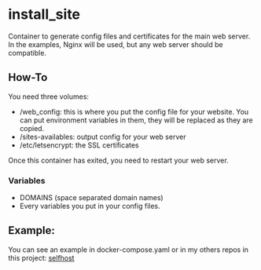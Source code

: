 # install_site
Container to generate config files and certificates for the main web server.
In the examples, Nginx will be used, but any web server should be compatible.

## How-To
You need three volumes:
- /web_config: this is where you put the config file for your website.
  You can put environment variables in them, they will be replaced as they are
  copied.
- /sites-availables: output config for your web server
- /etc/letsencrypt: the SSL certificates

Once this container has exited, you need to restart your web server.

### Variables
- DOMAINS (space separated domain names)
- Every variables you put in your config files.

## Example:
You can see an example in docker-compose.yaml or in my others repos in this
project: [selfhost](https://github.com/users/AustralEpitech/projects/2)

